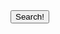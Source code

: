 <!DOCTYPE>
<html lang = "en">
<html>
  <title>
    <b>Wheels on fire</b>
  </title>
  <head> 
    <meta charset= "UTF-8">
    <meta name = "viewport" content="width=width-device, intial-scale=1.0">
  <base href="https://wallpapercave.com/wp/EZ9swSJ.jpg"  target="_blank">
</head>

<body>
  
</body>
<button type="button">
Search!
</button>
  
</html>

